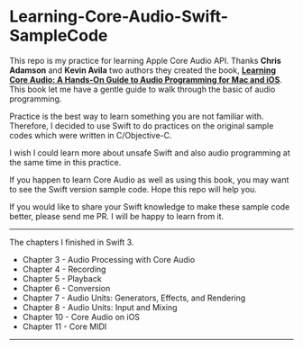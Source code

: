 # Learning-Core-Audio-Swift-SampleCode

This repo is my practice for learning Apple Core Audio API. Thanks **Chris Adamson** and **Kevin Avila** two authors they created the book, **[Learning Core Audio: A Hands-On Guide to Audio Programming for Mac and iOS](https://www.amazon.com/Learning-Core-Audio-Hands-Programming/dp/0321636848)**. This book let me have a gentle guide to walk through the basic of audio programming. 

Practice is the best way to learn something you are not familiar with. Therefore, I decided to use Swift to do practices on the original sample codes which were written in C/Objective-C.

I wish I could learn more about unsafe Swift and also audio programming at the same time in this practice. 

If you happen to learn Core Audio as well as using this book, you may want to see the Swift version sample code. Hope this repo will help you.

If you would like to share your Swift knowledge to make these sample code better, please send me PR. I will be happy to learn from it.  
 
---

The chapters I finished in Swift 3.

* Chapter 3 - Audio Processing with Core Audio
* Chapter 4 - Recording
* Chapter 5 - Playback
* Chapter 6 - Conversion
* Chapter 7 - Audio Units: Generators, Effects, and Rendering
* Chapter 8 - Audio Units: Input and Mixing
* Chapter 10 - Core Audio on iOS
* Chapter 11 - Core MIDI

---
